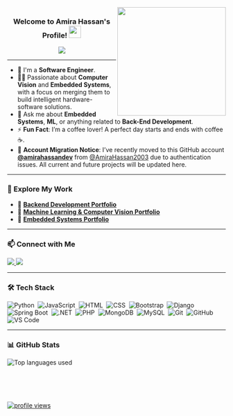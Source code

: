 <img width="250" align="right" src="https://c.tenor.com/_DOBjnGspYAAAAAM/code-coding.gif">

<h3 align="center">
  Welcome to Amira Hassan's Profile!
  <img src="https://media.giphy.com/media/hvRJCLFzcasrR4ia7z/giphy.gif" width="28">
</h3>

<p align="center">
  <a href="https://github.com/DenverCoder1/readme-typing-svg">
    <img src="https://readme-typing-svg.herokuapp.com?font=Fira+Code&size=22&pause=1000&color=f75c7e&center=true&vCenter=true&width=440&lines=Software+Engineer;Back+End+%2F+Computer+Vision+%2F+Embedded+Developer;Always+Learning+Something+New+%F0%9F%8C%8A">
  </a>
</p>

---

- 🏢 I'm a **Software Engineer**.
- 👨‍💻 Passionate about **Computer Vision** and **Embedded Systems**, with a focus on merging them to build intelligent hardware-software solutions.
- 💬 Ask me about **Embedded Systems**, **ML**, or anything related to **Back-End Development**.
- ⚡ **Fun Fact**: I’m a coffee lover! A perfect day starts and ends with coffee ☕.
- 🔄 **Account Migration Notice**: I’ve recently moved to this GitHub account [**@amirahassandev**](https://github.com/amirahassandev) from [@AmiraHassan2003](https://github.com/AmiraHassan2003) due to authentication issues. All current and future projects will be updated here.

---

### 🚀 Explore My Work

- 🔧 [**Backend Development Portfolio**](https://amirahassandev.github.io/portfolio-backend/)
- 🤖 [**Machine Learning & Computer Vision Portfolio**](https://amirahassandev.github.io/portfolio-machine/)
- 🔌 [**Embedded Systems Portfolio**](https://amirahassandev.github.io/portfolio-embedded/)

---

### 📫 Connect with Me

<a href="https://www.linkedin.com/in/amira-hassan-0371b3231/" target="_blank">
  <img src="https://img.shields.io/badge/-LinkedIn-0077B5?style=for-the-badge&logo=Linkedin&logoColor=white"/>
</a>
<a href="https://t.me/AmiraHassanSobhi" target="_blank">
  <img src="https://img.shields.io/badge/-Telegram-26A5E4?style=for-the-badge&logo=Telegram&logoColor=white"/>
</a>

---

### 🛠 Tech Stack

![Python](https://img.shields.io/badge/-Python-05122A?style=flat&logo=python)&nbsp;
![JavaScript](https://img.shields.io/badge/-JavaScript-05122A?style=flat&logo=javascript)&nbsp;
![HTML](https://img.shields.io/badge/-HTML-05122A?style=flat&logo=html5)&nbsp;
![CSS](https://img.shields.io/badge/-CSS-05122A?style=flat&logo=css3)&nbsp;
![Bootstrap](https://img.shields.io/badge/-Bootstrap-05122A?style=flat&logo=bootstrap)&nbsp;
![Django](https://img.shields.io/badge/-Django-05122A?style=flat&logo=django)&nbsp;
![Spring Boot](https://img.shields.io/badge/-Spring%20Boot-05122A?style=flat&logo=springboot)&nbsp;
![.NET](https://img.shields.io/badge/-.NET-05122A?style=flat&logo=dotnet)&nbsp;
![PHP](https://img.shields.io/badge/-PHP-05122A?style=flat&logo=php)&nbsp;
![MongoDB](https://img.shields.io/badge/-MongoDB-05122A?style=flat&logo=mongodb)&nbsp;
![MySQL](https://img.shields.io/badge/-MySQL-05122A?style=flat&logo=mysql)&nbsp;
![Git](https://img.shields.io/badge/-Git-05122A?style=flat&logo=git)&nbsp;
![GitHub](https://img.shields.io/badge/-GitHub-05122A?style=flat&logo=github)&nbsp;
![VS Code](https://img.shields.io/badge/-VS%20Code-05122A?style=flat&logo=visual-studio-code)&nbsp;

---

### 📊 GitHub Stats

<img align="left" src="https://github-readme-stats.vercel.app/api/top-langs/?username=amirahassandev&layout=compact&theme=radical" alt="Top languages used" />

<br><br><br><br><br>

<a href="https://komarev.com/ghpvc/?username=amirahassandev&style=for-the-badge">
    <img src="https://komarev.com/ghpvc/?username=amirahassandev&style=for-the-badge" alt="profile views">
</a>
